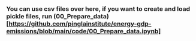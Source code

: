 ### You can use csv files over here, if you want to create and load pickle files, run (00_Prepare_data)[https://github.com/pinglainstitute/energy-gdp-emissions/blob/main/code/00_Prepare_data.ipynb]
